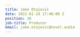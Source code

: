 ```yaml
---
title: Jake Otajovič
date: 2022-01-24 17:48:00 Z
position: 16
job-title: Producer
email: jake.otajovic@novel.audio
---
```


